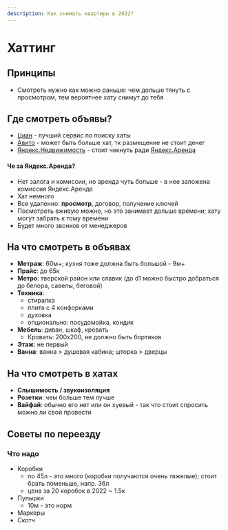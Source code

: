 ```yaml
---
description: Как снимать квартиры в 2022?
---
```


# Хаттинг

## Принципы

- Смотреть нужно как можно раньше: чем дольше тянуть с просмотром, тем вероятнее хату снимут до тебя

## Где смотреть объявы?

- [Циан](https://www.cian.ru/) - лучший сервис по поиску хаты
- [Авито](https://www.avito.ru/) - может быть больше хат, тк размещение не стоит денег
- [Яндекс.Недвижимость](https://realty.yandex.ru/) - стоит чекнуть ради [Яндекс.Аренда](https://arenda.yandex.ru/)

#### Че за Яндекс.Аренда?

- Нет залога и комиссии, но аренда чуть больше - в нее заложена комиссия Яндекс.Аренде
- Хат немного
- Все удаленно: **просмотр**, договор, получение ключей
- Посмотреть вживую можно, но это занимает дольше времени; хату могут забрать к тому времени
- Будет много звонков от менеджеров

## На что смотреть в объявах

- **Метраж**: 60м+; кухня тоже должна быть большой - 9м+
- **Прайс**: до 65к
- **Метро**: тверской район или славик (до d1 можно быстро добраться до белора, савелы, беговой)
- **Техника**:
    - стиралка
    - плита с 4 конфорками
    - духовка
    - опционально: посудомойка, кондик
- **Мебель**: диван, шкаф, кровать
    - Кровать: 200х200, не должно быть бортиков
- **Этаж**: не первый
- **Ванна**: ванна > душевая кабина; шторка > дверцы

## На что смотреть в хатах

- **Слышимость / звукоизоляция**
- **Розетки**: чем больше тем лучше
- **Вайфай**: обычно его нет или он хуевый - так что стоит спросить можно ли свой провести

## Советы по переезду

### Что надо

- Коробки
    - по 45л - это много (коробки получаются очень тяжелые); стоит брать поменьше, напр. 36л
    - цена за 20 коробок в 2022 ~ 1.5к
- Пупырки
    - 10м - это норм
- Маркеры
- Скотч 

